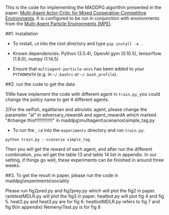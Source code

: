 
This is the code for implementing the MADDPG algorithm presented in the paper:
[Multi-Agent Actor-Critic for Mixed Cooperative-Competitive Environments](https://arxiv.org/pdf/1706.02275.pdf).
It is configured to be run in conjunction with environments from the
[Multi-Agent Particle Environments (MPE)](https://github.com/openai/multiagent-particle-envs).

##1.  Installation

- To install, `cd` into the root directory and type `pip install -e .`

- Known dependencies: Python (3.5.4), OpenAI gym (0.10.5), tensorflow (1.8.0), numpy (1.14.5)

- Ensure that `multiagent-particle-envs` has been added to your `PYTHONPATH` (e.g. in `~/.bashrc` or `~/.bash_profile`).

##2.  run the code to get the data

1)We have implement the code with different agent in  `train.py`, you could change the policy name to 
get 4 different agents.

2)For the  selfish, egalitarian and altruistic agent, please change the parameter "al" in adversary_rewardA and
agent_rewardA which marked "#change this!!!!!!!!!!!!!!" in maddpg\multiagent\scenarios\simple_tag.py
- To run the , `cd` into the `experiments` directory and run `train.py`:

``python train.py --scenario simple_tag``

Then you will get the reward of each agent, and after run the different combination, you wil get the table 
13 and table 14 list in appendix. In our setting, if things go well, these experiments can be finished in 
around three weeks.


##3.  To get the result in paper, please run the code in maddpg\experiments\sociality

Please run fig2pred.py and fig2prey.py which will plot the fig2 in paper.
ranktestMDLR.py  will plot the fig3 in paper.
heatbot.py will plot fig 4 and fig 5.
heat2.py and heat3.py are for fig 6.
heatbotMDLR.py refers to fig 7 and fig 9(in appendix)
NemenyiTest.py is for fig 8











